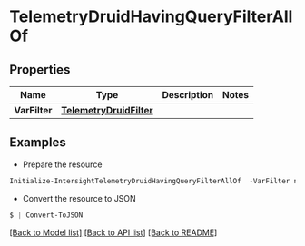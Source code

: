 # TelemetryDruidHavingQueryFilterAllOf
## Properties

Name | Type | Description | Notes
------------ | ------------- | ------------- | -------------
**VarFilter** | [**TelemetryDruidFilter**](TelemetryDruidFilter.md) |  | 

## Examples

- Prepare the resource
```powershell
Initialize-IntersightTelemetryDruidHavingQueryFilterAllOf  -VarFilter null
```

- Convert the resource to JSON
```powershell
$ | Convert-ToJSON
```

[[Back to Model list]](../README.md#documentation-for-models) [[Back to API list]](../README.md#documentation-for-api-endpoints) [[Back to README]](../README.md)

